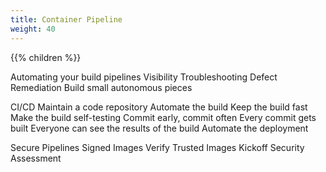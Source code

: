 ```yaml
---
title: Container Pipeline
weight: 40
---
```


{{% children  %}}


Automating your build pipelines
Visibility
Troubleshooting
Defect Remediation
Build small autonomous pieces

CI/CD
Maintain a code repository
Automate the build
Keep the build fast
Make the build self-testing
Commit early, commit often
Every commit gets built
Everyone can see the results of the build
Automate the deployment

Secure Pipelines
Signed Images
Verify Trusted Images
Kickoff Security Assessment
